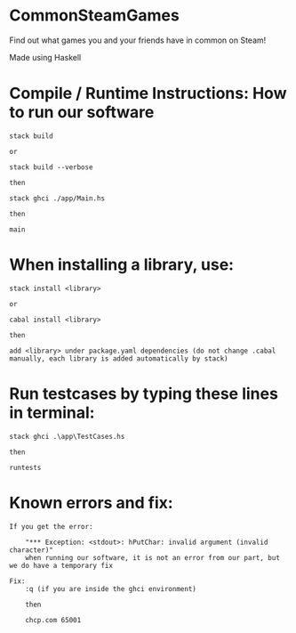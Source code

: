 # CommonSteamGames

Find out what games you and your friends have in common on Steam!

Made using Haskell

# Compile / Runtime Instructions: How to run our software
    stack build 
    
    or
    
    stack build --verbose
    
    then
    
    stack ghci ./app/Main.hs
    
    then
    
    main
    
# When installing a library, use:
    stack install <library>
    
    or 
    
    cabal install <library> 
    
    then
            
    add <library> under package.yaml dependencies (do not change .cabal manually, each library is added automatically by stack)
# Run testcases by typing these lines in terminal:
    stack ghci .\app\TestCases.hs
    
    then
    
    runtests

# Known errors and fix:
    If you get the error:
    
        "*** Exception: <stdout>: hPutChar: invalid argument (invalid character)" 
        when running our software, it is not an error from our part, but we do have a temporary fix
    
    Fix:
        :q (if you are inside the ghci environment)
        
        then
        
        chcp.com 65001 
